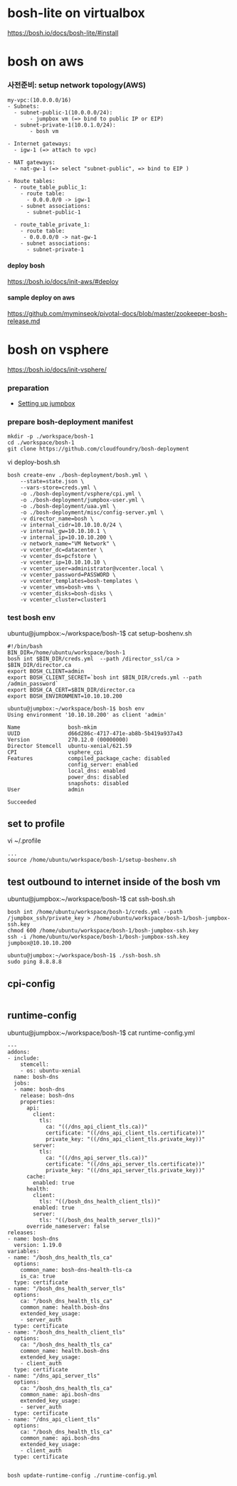 
# bosh-lite on virtualbox
https://bosh.io/docs/bosh-lite/#install


# bosh on aws
### 사전준비: setup network topology(AWS)
```
my-vpc:(10.0.0.0/16)
- Subnets:
  - subnet-public-1(10.0.0.0/24):
       - jumpbox vm (=> bind to public IP or EIP)
  - subnet-private-1(10.0.1.0/24):
       - bosh vm
   
- Internet gateways: 
  - igw-1 (=> attach to vpc)
    
- NAT gateways:
  - nat-gw-1 (=> select "subnet-public", => bind to EIP )

- Route tables:     
  - route_table_public_1:
    - route table:
      - 0.0.0.0/0 -> igw-1
    - subnet associations:
      - subnet-public-1
      
  - route_table_private_1:
    - route table:
     - 0.0.0.0/0 -> nat-gw-1
    - subnet associations:
      - subnet-private-1

```
#### deploy bosh 
https://bosh.io/docs/init-aws/#deploy

#### sample deploy on aws
https://github.com/myminseok/pivotal-docs/blob/master/zookeeper-bosh-release.md

# bosh on vsphere

https://bosh.io/docs/init-vsphere/

### preparation
- [Setting up jumpbox](setup-bbl-sandbox.md)

### prepare bosh-deployment manifest
```
mkdir -p ./workspace/bosh-1
cd ./workspace/bosh-1
git clone https://github.com/cloudfoundry/bosh-deployment
```

vi deploy-bosh.sh
```
bosh create-env ./bosh-deployment/bosh.yml \
    --state=state.json \
    --vars-store=creds.yml \
    -o ./bosh-deployment/vsphere/cpi.yml \
    -o ./bosh-deployment/jumpbox-user.yml \
    -o ./bosh-deployment/uaa.yml \
    -o ./bosh-deployment/misc/config-server.yml \
    -v director_name=bosh \
    -v internal_cidr=10.10.10.0/24 \
    -v internal_gw=10.10.10.1 \
    -v internal_ip=10.10.10.200 \
    -v network_name="VM Network" \
    -v vcenter_dc=datacenter \
    -v vcenter_ds=pcfstore \
    -v vcenter_ip=10.10.10.10 \
    -v vcenter_user=administrator@vcenter.local \
    -v vcenter_password=PASSWORD \
    -v vcenter_templates=bosh-templates \
    -v vcenter_vms=bosh-vms \
    -v vcenter_disks=bosh-disks \
    -v vcenter_cluster=cluster1
```

### test bosh env
ubuntu@jumpbox:~/workspace/bosh-1$ cat setup-boshenv.sh
```
#!/bin/bash
BIN_DIR=/home/ubuntu/workspace/bosh-1
bosh int $BIN_DIR/creds.yml  --path /director_ssl/ca > $BIN_DIR/director.ca
export BOSH_CLIENT=admin
export BOSH_CLIENT_SECRET=`bosh int $BIN_DIR/creds.yml --path /admin_password`
export BOSH_CA_CERT=$BIN_DIR/director.ca
export BOSH_ENVIRONMENT=10.10.10.200
```

```
ubuntu@jumpbox:~/workspace/bosh-1$ bosh env
Using environment '10.10.10.200' as client 'admin'

Name               bosh-mkim
UUID               d66d286c-4717-471e-ab8b-5b419a937a43
Version            270.12.0 (00000000)
Director Stemcell  ubuntu-xenial/621.59
CPI                vsphere_cpi
Features           compiled_package_cache: disabled
                   config_server: enabled
                   local_dns: enabled
                   power_dns: disabled
                   snapshots: disabled
User               admin

Succeeded
```


## set to profile
vi ~/.profile
```
...
source /home/ubuntu/workspace/bosh-1/setup-boshenv.sh
```


## test outbound to internet inside of the bosh vm
ubuntu@jumpbox:~/workspace/bosh-1$ cat ssh-bosh.sh
```
bosh int /home/ubuntu/workspace/bosh-1/creds.yml --path /jumpbox_ssh/private_key > /home/ubuntu/workspace/bosh-1/bosh-jumpbox-ssh.key
chmod 600 /home/ubuntu/workspace/bosh-1/bosh-jumpbox-ssh.key
ssh -i /home/ubuntu/workspace/bosh-1/bosh-jumpbox-ssh.key jumpbox@10.10.10.200
```

```
ubuntu@jumpbox:~/workspace/bosh-1$ ./ssh-bosh.sh
sudo ping 8.8.8.8
```


## cpi-config

```

```
## runtime-config
ubuntu@jumpbox:~/workspace/bosh-1$ cat runtime-config.yml
```
---
addons:
- include:
    stemcell:
    - os: ubuntu-xenial
  name: bosh-dns
  jobs:
  - name: bosh-dns
    release: bosh-dns
    properties:
      api:
        client:
          tls:
            ca: "((/dns_api_client_tls.ca))"
            certificate: "((/dns_api_client_tls.certificate))"
            private_key: "((/dns_api_client_tls.private_key))"
        server:
          tls:
            ca: "((/dns_api_server_tls.ca))"
            certificate: "((/dns_api_server_tls.certificate))"
            private_key: "((/dns_api_server_tls.private_key))"
      cache:
        enabled: true
      health:
        client:
          tls: "((/bosh_dns_health_client_tls))"
        enabled: true
        server:
          tls: "((/bosh_dns_health_server_tls))"
      override_nameserver: false
releases:
- name: bosh-dns
  version: 1.19.0
variables:
- name: "/bosh_dns_health_tls_ca"
  options:
    common_name: bosh-dns-health-tls-ca
    is_ca: true
  type: certificate
- name: "/bosh_dns_health_server_tls"
  options:
    ca: "/bosh_dns_health_tls_ca"
    common_name: health.bosh-dns
    extended_key_usage:
    - server_auth
  type: certificate
- name: "/bosh_dns_health_client_tls"
  options:
    ca: "/bosh_dns_health_tls_ca"
    common_name: health.bosh-dns
    extended_key_usage:
    - client_auth
  type: certificate
- name: "/dns_api_server_tls"
  options:
    ca: "/bosh_dns_health_tls_ca"
    common_name: api.bosh-dns
    extended_key_usage:
    - server_auth
  type: certificate
- name: "/dns_api_client_tls"
  options:
    ca: "/bosh_dns_health_tls_ca"
    common_name: api.bosh-dns
    extended_key_usage:
    - client_auth
  type: certificate
  
```
```
bosh update-runtime-config ./runtime-config.yml

```





